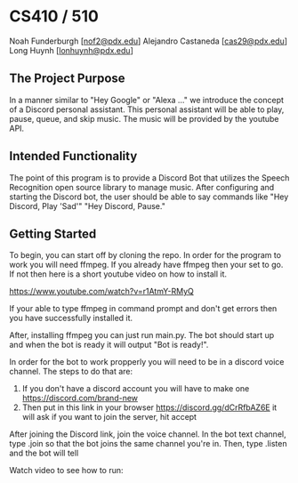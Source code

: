 # CS410 / 510
Noah Funderburgh [nof2@pdx.edu]
Alejandro Castaneda [cas29@pdx.edu]
Long Huynh [lonhuynh@pdx.edu]

## The Project Purpose
In a manner similar to "Hey Google" or "Alexa …" we introduce the concept of a Discord personal assistant.
This personal assistant will be able to play, pause, queue, and skip music.
The music will be provided by the youtube API.

## Intended Functionality
The point of this program is to provide a Discord Bot that utilizes the Speech Recognition open source library to manage music. 
After configuring and starting the Discord bot, the user should be able to say commands like 
"Hey Discord, Play 'Sad'"
"Hey Discord, Pause."

## Getting Started

To begin, you can start off by cloning the repo. In order for the program
to work you will need ffmpeg. If you already have ffmpeg then your set to go.
If not then here is a short youtube video on how to install it. 

https://www.youtube.com/watch?v=r1AtmY-RMyQ

If your able to type ffmpeg in command prompt and don't get errors then you have
successfully installed it.

After, installing ffmpeg you can just run main.py. The bot should start up and when the
bot is ready it will output "Bot is ready!".

In order for the bot to work propperly you will need to be in a discord voice channel.
The steps to do that are:
1. If you don't have a discord account you will have to make one https://discord.com/brand-new
2. Then put in this link in your browser https://discord.gg/dCrRfbAZ6E it will ask if you want to join the server, hit accept

After joining the Discord link, join the voice channel.
In the bot text channel, type .join so that the bot joins the same channel you're in. Then, type .listen and the bot will tell

Watch video to see how to run: 
